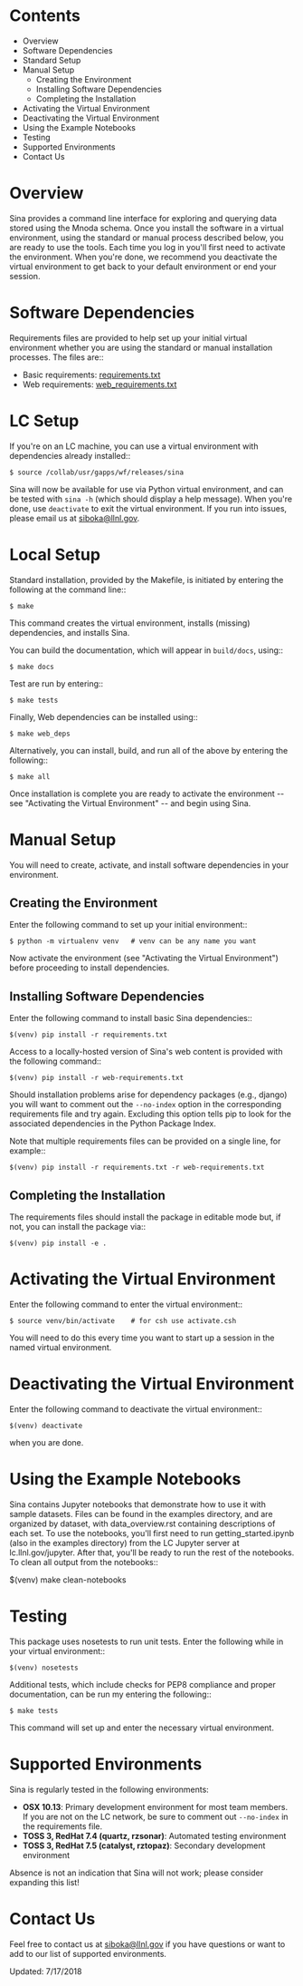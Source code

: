 Contents
========
- Overview
- Software Dependencies
- Standard Setup
- Manual Setup
  * Creating the Environment
  * Installing Software Dependencies
  * Completing the Installation
- Activating the Virtual Environment
- Deactivating the Virtual Environment
- Using the Example Notebooks
- Testing
- Supported Environments
- Contact Us


Overview
========

Sina provides a command line interface for exploring and querying data stored
using the Mnoda schema.  Once you install the software in a virtual environment,
using the standard or manual process described below, you are ready to use the
tools.  Each time you log in you'll first need to activate the environment.
When you're done, we recommend you deactivate the virtual environment to get
back to your default environment or end your session.


Software Dependencies
=====================

Requirements files are provided to help set up your initial virtual environment
whether you are using the standard or manual installation processes.  The files
are::

- Basic requirements:  [requirements.txt](requirements.txt)
- Web requirements:  [web_requirements.txt](web_requirements.txt)


LC Setup
========

If you're on an LC machine, you can use a virtual environment with dependencies
already installed::

    $ source /collab/usr/gapps/wf/releases/sina

Sina will now be available for use via Python virtual environment, and can be
tested with `sina -h` (which should display a help message). When you're done,
use `deactivate` to exit the virtual environment. If you run into issues,
please email us at siboka@llnl.gov.


Local Setup
===========

Standard installation, provided by the Makefile, is initiated by entering
the following at the command line::

    $ make

This command creates the virtual environment, installs \(missing\) dependencies,
and installs Sina.

You can build the documentation, which will appear in `build/docs`, using::

    $ make docs

Test are run by entering::

    $ make tests

Finally, Web dependencies can be installed using::

    $ make web_deps

Alternatively, you can install, build, and run all of the above by entering
the following::

    $ make all

Once installation is complete you are ready to activate the environment -- see
"Activating the Virtual Environment" -- and begin using Sina.


Manual Setup
============

You will need to create, activate, and install software dependencies in your
environment.


Creating the Environment
------------------------
Enter the following command to set up your initial environment::

    $ python -m virtualenv venv   # venv can be any name you want

Now activate the environment \(see "Activating the Virtual Environment"\)
before proceeding to install dependencies.


Installing Software Dependencies
--------------------------------
Enter the following command to install basic Sina dependencies::

    $(venv) pip install -r requirements.txt

Access to a locally-hosted version of Sina's web content is provided
with the following command::

    $(venv) pip install -r web-requirements.txt

Should installation problems arise for dependency packages (e.g., django) you
will want to comment out the `--no-index` option in the corresponding
requirements file and try again. Excluding this option tells pip to look for
the associated dependencies in the Python Package Index.

Note that multiple requirements files can be provided on a single line, for
example::

    $(venv) pip install -r requirements.txt -r web-requirements.txt


Completing the Installation
---------------------------
The requirements files should install the package in editable mode but, if
not, you can install the package via::

    $(venv) pip install -e .


Activating the Virtual Environment
==================================
Enter the following command to enter the virtual environment::

    $ source venv/bin/activate    # for csh use activate.csh

You will need to do this every time you want to start up a session in the named
virtual environment.


Deactivating the Virtual Environment
====================================
Enter the following command to deactivate the virtual environment::

    $(venv) deactivate

when you are done.


Using the Example Notebooks
===========================

Sina contains Jupyter notebooks that demonstrate how to use it with
sample datasets. Files can be found in the examples directory, and are
organized by dataset, with data_overview.rst containing descriptions of each
set. To use the notebooks, you'll first need to run getting_started.ipynb
(also in the examples directory) from the LC Jupyter server at
lc.llnl.gov/jupyter. After that, you'll be ready to run the rest of the notebooks.
To clean all output from the notebooks::

  $(venv) make clean-notebooks


Testing
=======

This package uses nosetests to run unit tests.  Enter the following while in
your virtual environment::

    $(venv) nosetests

Additional tests, which include checks for PEP8 compliance and proper
documentation, can be run my entering the following::

    $ make tests

This command will set up and enter the necessary virtual environment.


Supported Environments
======================

Sina is regularly tested in the following environments:

- **OSX 10.13**: Primary development environment for most team members.
  If you are not on the LC network, be sure to comment out `--no-index` in the
  requirements file.
- **TOSS 3, RedHat 7.4 (quartz, rzsonar)**: Automated testing environment
- **TOSS 3, RedHat 7.5 (catalyst, rztopaz)**: Secondary development environment

Absence is not an indication that Sina will not work; please consider expanding this list!


Contact Us
==========

Feel free to contact us at siboka@llnl.gov if you have questions or want to
add to our list of supported environments.


Updated: 7/17/2018
